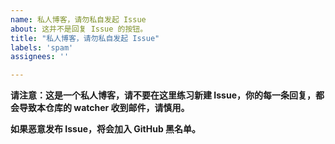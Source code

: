```yaml
---
name: 私人博客，请勿私自发起 Issue
about: 这并不是回复 Issue 的按钮。
title: "私人博客，请勿私自发起 Issue"
labels: 'spam'
assignees: ''

---
```


**请注意：这是一个私人博客，请不要在这里练习新建 Issue，你的每一条回复，都会导致本仓库的 watcher 收到邮件，请慎用。**

**如果恶意发布 Issue，将会加入 GitHub 黑名单。**
